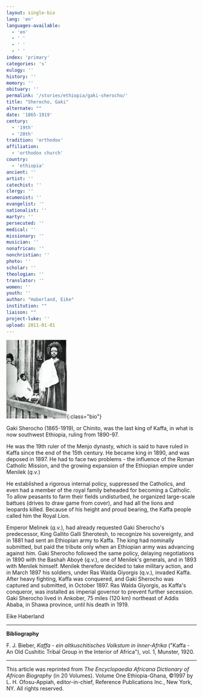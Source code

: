 ```yaml
---
layout: single-bio
lang: 'en'
languages-available:
  - 'en'
  - ' '
  - ' '
  - ' '
index: 'primary'
categories: 's'
eulogy: ''
history: ''
memory: ''
obituary: ''
permalink: '/stories/ethiopia/gaki-sherocho/'
title: "Sherocho, Gaki"
alternate: ""
date: '1865-1919'
century:
  - '19th'
  - '20th'
tradition: 'orthodox'
affiliation:
  - 'orthodox church'
country:
  - 'ethiopia'
ancient: ''
artist: ''
catechist: ''
clergy: ''
ecumenist: ''
evangelist: ''
nationalist: ''
martyr: ''
persecuted: ''
medical: ''
missionary: ''
musician: ''
nonafrican: ''
nonchristian: ''
photo: ''
scholar: ''
theologian: ''
translator: ''
women: ''
youth: ''
author: "Haberland, Eike"
institution: ""
liaison: ""
project-luke: ''
upload: 2011-01-01
---
```


![Gaki Sherocho](/images/bio-pics/ethiopia/gaki-sherocho/gaki_sherocho.jpg){:class="bio"}

Gaki Sherocho (1865-1919), or Chinito, was the last king of Kaffa, in what is now southwest Ethiopia, ruling from 1890-97.

He was the 19th ruler of the Menjo dynasty, which is said to have ruled in Kaffa since the end of the 15th century. He became king in 1890, and was deposed in 1897. He had to face two problems - the influence of the Roman Catholic Mission, and the growing expansion of the Ethiopian empire under Menilek (*q.v.*)

He established a rigorous internal policy, suppressed the Catholics, and even had a member of the royal family beheaded for becoming a Catholic. To allow peasants to farm their fields  undisturbed, he organized large-scale battues (drives to draw game from cover), and had all the lions and leopards killed. Because of his height and proud bearing, the Kaffa people called him the Royal Lion.

Emperor Melinek (*q.v.*), had already requested Gaki Sherocho's predecessor, King Gallito Galli Sherotesh, to recognize his sovereignty, and in 1881 had sent an Ethiopian army to Kaffa. The king had nominally submitted, but paid the tribute only when an Ethiopian army was advancing against him. Gaki Sherocho followed the same policy, delaying negotiations in 1890 with the Bashah Aboyé (*q.v.*), one of Menilek's generals, and  in 1893 with Menilek himself. Menilek therefore decided to take military action, and in March 1897 his soldiers, under Ras Walda Giyorgis (q.v.), invaded Kaffa. After heavy fighting, Kaffa was conquered, and Gaki Sherocho was captured and submitted, in October 1897. Ras Walda Giyorgis, as Kaffa's conqueror, was installed as imperial governor to prevent further secession. Gaki Sherocho lived in Ankober, 75 miles (120 km) northeast of Addis Ababa, in Shawa province, until his death in 1919.

Eike Haberland

---

**Bibliography**

F. J. Bieber, *Kaffa - ein altkuschitisches Volkstum in Inner-Afrika* ("Kaffa - An Old  Cushitic Tribal Group in the Interior of Africa"), vol. 1, Munster, 1920.

---

This article was reprinted from *The Encyclopaedia Africana Dictionary of African Biography* (in 20 Volumes). Volume One Ethiopia-Ghana, &copy;1997 by L. H. Ofosu-Appiah, editor-in-chief, Reference Publications Inc., New York, NY. All rights reserved.